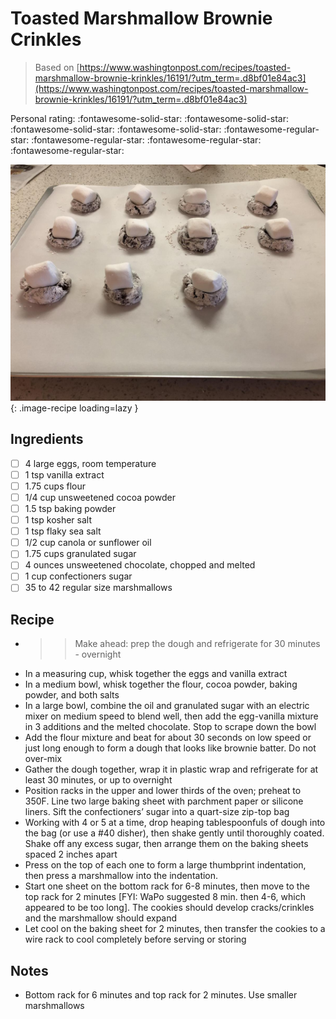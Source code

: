 <!-- Needs Manual Review -->

<!-- Do not modify sections with "AUTO-*". They are updated by make.py -->

# Toasted Marshmallow Brownie Crinkles

> Based on [https://www.washingtonpost.com/recipes/toasted-marshmallow-brownie-krinkles/16191/?utm_term=.d8bf01e84ac3](https://www.washingtonpost.com/recipes/toasted-marshmallow-brownie-krinkles/16191/?utm_term=.d8bf01e84ac3)

<!-- rating=1; (User can specify rating on scale of 1-5) -->
<!-- AUTO-UserRating -->
Personal rating: :fontawesome-solid-star: :fontawesome-solid-star: :fontawesome-solid-star: :fontawesome-solid-star: :fontawesome-regular-star: :fontawesome-regular-star: :fontawesome-regular-star: :fontawesome-regular-star:
<!-- /AUTO-UserRating -->

<!-- name_image=toasted_marshmallow_brownie_crinkles.jpg; (User can specify image name) -->
<!-- AUTO-Image -->
![toasted_marshmallow_brownie_crinkles.jpg](./toasted_marshmallow_brownie_crinkles.jpg){: .image-recipe loading=lazy }
<!-- /AUTO-Image -->

## Ingredients

* [ ] 4 large eggs, room temperature
* [ ] 1 tsp vanilla extract
* [ ] 1.75 cups flour
* [ ] 1/4 cup unsweetened cocoa powder
* [ ] 1.5 tsp baking powder
* [ ] 1 tsp kosher salt
* [ ] 1 tsp flaky sea salt
* [ ] 1/2 cup canola or sunflower oil
* [ ] 1.75 cups granulated sugar
* [ ] 4 ounces unsweetened chocolate, chopped and melted
* [ ] 1 cup confectioners sugar
* [ ] 35 to 42 regular size marshmallows

## Recipe

* >> Make ahead: prep the dough and refrigerate for 30 minutes - overnight
* In a measuring cup, whisk together the eggs and vanilla extract
* In a medium bowl, whisk together the flour, cocoa powder, baking powder, and both salts
* In a large bowl, combine the oil and granulated sugar with an electric mixer on medium speed to blend well, then add the egg-vanilla mixture in 3 additions and the melted chocolate. Stop to scrape down the bowl
* Add the flour mixture and beat for about 30 seconds on low speed or just long enough to form a dough that looks like brownie batter. Do not over-mix
* Gather the dough together, wrap it in plastic wrap and refrigerate for at least 30 minutes, or up to overnight
* Position racks in the upper and lower thirds of the oven; preheat to 350F. Line two large baking sheet with parchment paper or silicone liners. Sift the confectioners’ sugar into a quart-size zip-top bag
* Working with 4 or 5 at a time, drop heaping tablespoonfuls of dough into the bag (or use a #40 disher), then shake gently until thoroughly coated. Shake off any excess sugar, then arrange them on the baking sheets spaced 2 inches apart
* Press on the top of each one to form a large thumbprint indentation, then press a marshmallow into the indentation.
* Start one sheet on the bottom rack for 6-8 minutes, then move to the top rack for 2 minutes [FYI: WaPo suggested 8 min. then 4-6, which appeared to be too long]. The cookies should develop cracks/crinkles and the marshmallow should expand
* Let cool on the baking sheet for 2 minutes, then transfer the cookies to a wire rack to cool completely before serving or storing

## Notes

* Bottom rack for 6 minutes and top rack for 2 minutes. Use smaller marshmallows
